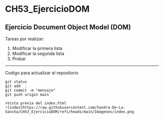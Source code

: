 # CH53_EjercicioDOM
## Ejercicio Document Object Model (DOM)

Tareas por realizar:

1. Modificar la primera lista
2. Modificar la segunda lista
3. Probar

---
Codigo para actualizar el repositorio
```
git status
git add  .
git commit -m "mensaje"
git push origin main

>Vista previa del index.html
![index]https://raw.githubusercontent.com/Sandra-De-La-Sancha/CH53_EjercicioDOM/refs/heads/main/Imagenes/index.png
